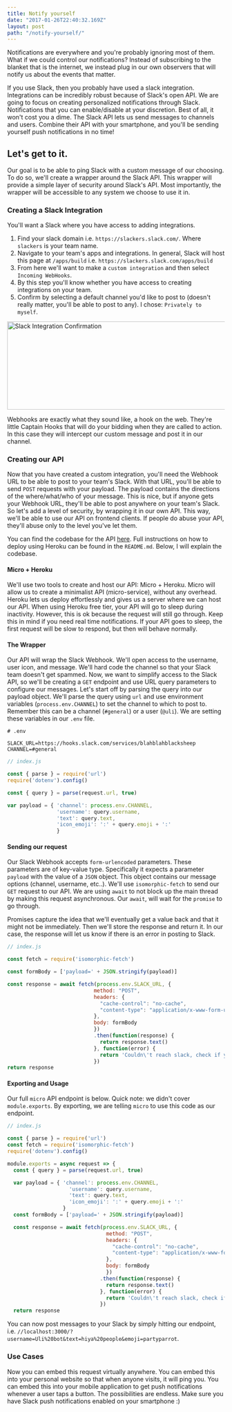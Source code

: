 ```yaml
---
title: Notify yourself
date: "2017-01-26T22:40:32.169Z"
layout: post
path: "/notify-yourself/"
---
```


Notifications are everywhere and you're probably ignoring most of them. 
What if we could control our notifications? Instead of subscribing to the blanket that is the 
internet, we instead plug in our own observers that will notify us about the events that matter.

If you use Slack, then you probably have used a slack integration. Integrations can be incredibly robust
because of Slack's open API. We are going to focus on creating personalized notifications through Slack.
Notifications that you can enable/disable at your discretion. Best of all, it won't
cost you a dime. The Slack API lets us send messages to channels and users. Combine their API with your
 smartphone, and you'll be sending yourself push notifications in no time! 

## Let's get to it.

Our goal is to be able to ping Slack with a custom message of our choosing. To do so, we'll create
a wrapper around the Slack API. This wrapper will provide a simple layer of security around Slack's API. Most
importantly, the wrapper will be accessible to any system we choose to use it in.

### Creating a Slack Integration 

You'll want a Slack where you have access to adding integrations. 
1. Find your slack domain i.e. `https://slackers.slack.com/`. Where `slackers` is your team name.
2. Navigate to your team's apps and integrations. In general, Slack will host this page at `/apps/build`
i.e. `https://slackers.slack.com/apps/build`
3. From here we'll want to make a `custom integration` and then select `Incoming WebHooks`. 
4. By this step you'll know whether you have access to creating integrations on your team.
5. Confirm by selecting a default channel you'd like to post to (doesn't really matter, you'll be able to post to any). I chose: `Privately to myself`.

<img src="//i.imgur.com/19Ev5bl.png" alt="Slack Integration Confirmation" width="650" height="203.25"/>

Webhooks are exactly what they sound like, a hook on the web. They're little Captain Hooks that will do 
your bidding when they are called to action. In this case they will intercept our custom message and
post it in our channel. 

### Creating our API

Now that you have created a custom integration, you'll need the Webhook URL to be able to post to your team's Slack.
With that URL, you'll be able to send `POST` requests with your payload. The payload contains the directions of
the where/what/who of your message. This is nice, but if anyone gets your Webhook URL, they'll be able to post 
anywhere on your team's Slack. So let's add a level of security, by wrapping it in our own API. This way,
 we'll be able to use our API on frontend clients. If people do abuse your API, they'll abuse only to the level
  you've let them. 

You can find the codebase for the API [here](https://github.com/ugiacoman/notification-api/blob/master/index.js).
Full instructions on how to deploy using Heroku can be found in the `README.md`. Below, I will explain the codebase.

#### Micro + Heroku
We'll use two tools to create and host our API: Micro + Heroku. Micro will allow us to create a minimalist
API (micro-service), without any overhead. Heroku lets us deploy effortlessly and gives us a server where we can host our API.
When using Heroku free tier, your API will go to sleep during inactivity. However, this is ok because the request will still go through.
Keep this in mind if you need real time notifications. If your API goes to sleep, the first request will be slow to respond, but then will
behave normally. 

#### The Wrapper
Our API will wrap the Slack Webhook. We'll open access to the username, user icon, and message. We'll hard code the channel so that your Slack team doesn't
get spammed. Now, we want to simplify access to the Slack API, so we'll be creating a `GET` endpoint and use URL query parameters to configure our messages.
Let's start off by parsing the query into our payload object. We'll parse the query using `url` and use environment variables (`process.env.CHANNEL`) 
to set the channel to which to post to. Remember this can be a channel (`#general`) or a user (`@uli`). We are setting these variables in our `.env` file.

```env
# .env

SLACK_URL=https://hooks.slack.com/services/blahblahblacksheep
CHANNEL=#general
```

```js
// index.js

const { parse } = require('url')
require('dotenv').config()

const { query } = parse(request.url, true)

var payload = { 'channel': process.env.CHANNEL,
                'username': query.username,
                'text': query.text,
                'icon_emoji': ':' + query.emoji + ':'
                }
```

#### Sending our request

Our Slack Webhook accepts `form-urlencoded` parameters. These parameters are of key-value type. Specifically it expects a parameter `payload` with
the value of a `JSON` object. This object contains our message options (channel, username, etc..).
We'll use `isomorphic-fetch` to send our `GET` request to our API. We are using `await` to not block up the main thread by making this request asynchronous.
Our `await`, will wait for the `promise` to go through. 

Promises capture the idea that we'll eventually get a value back and that it might not be immediately. 
Then we'll store the response and return it. In our case, the response will let us know if there is an error in posting to Slack. 

```js
// index.js

const fetch = require('isomorphic-fetch')

const formBody = ['payload=' + JSON.stringify(payload)]

const response = await fetch(process.env.SLACK_URL, {
                            method: "POST",
                            headers: {
                              "cache-control": "no-cache",
                              "content-type": "application/x-www-form-urlencoded"
                            },    
                            body: formBody
                            })
                            .then(function(response) {
                              return response.text()
                            }, function(error) {
                              return 'Couldn\'t reach slack, check if you configured your .env file correctly.'
                            })
return response
```

#### Exporting and Usage

Our full `micro` API endpoint is below. Quick note: we didn't cover `module.exports`. By exporting, we are telling `micro` to use this code as our endpoint.

```js
// index.js

const { parse } = require('url')
const fetch = require('isomorphic-fetch')
require('dotenv').config()

module.exports = async request => {
  const { query } = parse(request.url, true)

  var payload = { 'channel': process.env.CHANNEL,
                    'username': query.username,
                    'text': query.text,
                    'icon_emoji': ':' + query.emoji + ':'
                  }
  const formBody = ['payload=' + JSON.stringify(payload)]

  const response = await fetch(process.env.SLACK_URL, {
                                method: "POST",
                                headers: {
                                  "cache-control": "no-cache",
                                  "content-type": "application/x-www-form-urlencoded"
                                },    
                                body: formBody
                                })
                              .then(function(response) {
                                return response.text()
                              }, function(error) {
                                return 'Couldn\'t reach slack, check if you configured your .env file correctly.'
                              })
  return response
```

You can now post messages to your Slack by simply hitting our endpoint, i.e. `//localhost:3000/?username=Uli%20bot&text=hiya%20people&emoji=partyparrot`.

### Use Cases

Now you can embed this request virtually anywhere. You can embed this into your personal website so that when anyone visits, it will ping you. You can embed this into
your mobile application to get push notifications whenever a user taps a button. The possibilities are endless. Make sure you have Slack push notifications enabled on 
your smartphone :)